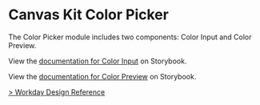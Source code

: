 # Canvas Kit Color Picker

The Color Picker module includes two components: Color Input and Color Preview.

View the
[documentation for Color Input](https://workday.github.io/canvas-kit/?path=/docs/components-inputs-color-picker-color-input-react--basic)
on Storybook.

View the
[documentation for Color Preview](https://workday.github.io/canvas-kit/?path=/docs/components-inputs-color-picker-color-preview-react--basic)
on Storybook.

[> Workday Design Reference](https://design.workday.com/components/inputs/color-input)
